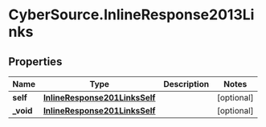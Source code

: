 # CyberSource.InlineResponse2013Links

## Properties
Name | Type | Description | Notes
------------ | ------------- | ------------- | -------------
**self** | [**InlineResponse201LinksSelf**](InlineResponse201LinksSelf.md) |  | [optional] 
**_void** | [**InlineResponse201LinksSelf**](InlineResponse201LinksSelf.md) |  | [optional] 


